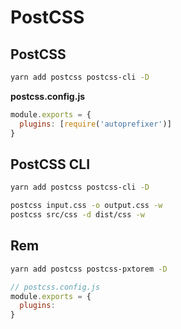 # PostCSS

## PostCSS

```bash
yarn add postcss postcss-cli -D
```

**postcss.config.js**

```js
module.exports = {
  plugins: [require('autoprefixer')]
}
```

## PostCSS CLI

```bash
yarn add postcss postcss-cli -D
```

```bash
postcss input.css -o output.css -w
postcss src/css -d dist/css -w
```

## Rem

```bash
yarn add postcss postcss-pxtorem -D
```

```js
// postcss.config.js
module.exports = {
  plugins: 
}
```

